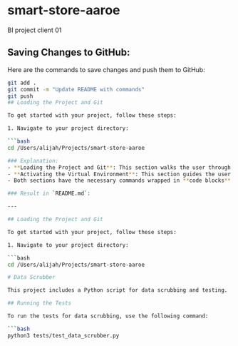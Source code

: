 # smart-store-aaroe
BI project client 01
## Saving Changes to GitHub:

Here are the commands to save changes and push them to GitHub:

```bash
git add .
git commit -m "Update README with commands"
git push
## Loading the Project and Git

To get started with your project, follow these steps:

1. Navigate to your project directory:

```bash
cd /Users/alijah/Projects/smart-store-aaroe

### Explanation:
- **Loading the Project and Git**: This section walks the user through loading the project, initializing the git repository, adding files, committing, and pushing to GitHub.
- **Activating the Virtual Environment**: This section guides the user to navigate to the project directory and activate the virtual environment.
- Both sections have the necessary commands wrapped in **code blocks** to make them easy to follow.

### Result in `README.md`:

---

## Loading the Project and Git

To get started with your project, follow these steps:

1. Navigate to your project directory:

```bash
cd /Users/alijah/Projects/smart-store-aaroe

# Data Scrubber

This project includes a Python script for data scrubbing and testing.

## Running the Tests

To run the tests for data scrubbing, use the following command:

```bash
python3 tests/test_data_scrubber.py

